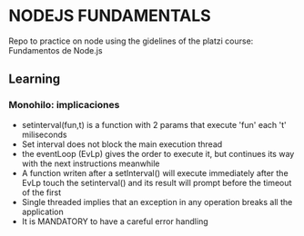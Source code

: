 # NODEJS FUNDAMENTALS

Repo to practice on node using the gidelines of the platzi course: Fundamentos de Node.js

## Learning

### Monohilo: implicaciones
- setinterval(fun,t) is a function with 2 params that execute 'fun' each 't' miliseconds
- Set interval does not block the main execution thread
- the eventLoop (EvLp) gives the order to execute it, but continues its way with the next instructions meanwhile
- A function writen after a setInterval() will execute immediately after the EvLp touch the setinterval() and its result will prompt before the timeout of the first
- Single threaded implies that an exception in any operation breaks all the application
- It is MANDATORY to have a careful error handling